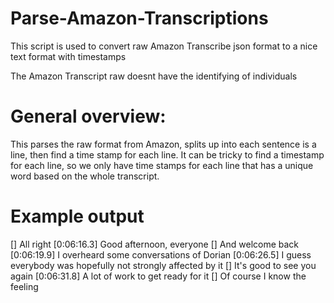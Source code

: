 # Parse-Amazon-Transcriptions

This script is used to convert raw Amazon Transcribe json format to a nice text format with timestamps

The Amazon Transcript raw doesnt have the identifying of individuals

# General overview: 
This parses the raw format from Amazon, splits up into each sentence is a line, then find
a time stamp for each line. It can be tricky to find a timestamp for each line, so we only have time stamps
for each line that has a unique word based on the whole transcript.

# Example output
[]			 All right
[0:06:16.3]  Good afternoon, everyone
[]			 And welcome back
[0:06:19.9]  I overheard some conversations of Dorian
[0:06:26.5]  I guess everybody was hopefully not strongly affected by it
[]			 It's good to see you again
[0:06:31.8]  A lot of work to get ready for it
[]			 Of course I know the feeling
